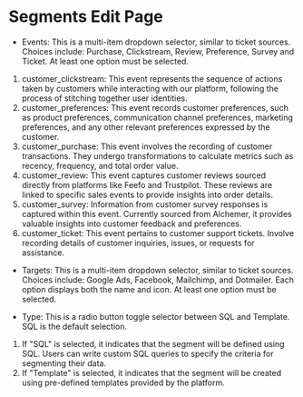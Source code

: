 # Segments Edit Page

* Events: This is a multi-item dropdown selector, similar to ticket sources. Choices include: Purchase, Clickstream, Review, Preference, Survey and Ticket. At least one option must be selected.
1. customer_clickstream: This event represents the sequence of actions taken by customers while interacting with our platform, following the process of stitching together user identities.
2. customer_preferences: This event records customer preferences, such as product preferences, communication channel preferences, marketing preferences, and any other relevant preferences expressed by the customer.
3. customer_purchase: This event involves the recording of customer transactions. They undergo transformations to calculate metrics such as recency, frequency, and total order value.
4. customer_review: This event captures customer reviews sourced directly from platforms like Feefo and Trustpilot. These reviews are linked to specific sales events to provide insights into order details.
5. customer_survey: Information from customer survey responses is captured within this event. Currently sourced from Alchemer, it provides valuable insights into customer feedback and preferences.
6. customer_ticket: This event pertains to customer support tickets. Involve recording details of customer inquiries, issues, or requests for assistance.

* Targets: This is a multi-item dropdown selector, similar to ticket sources. Choices include: Google Ads, Facebook, Mailchimp, and Dotmailer. Each option displays both the name and icon. At least one option must be selected.

* Type: This is a radio button toggle selector between SQL and Template. SQL is the default selection.
1. If "SQL" is selected, it indicates that the segment will be defined using SQL. Users can write custom SQL queries to specify the criteria for segmenting their data.
2. If "Template" is selected, it indicates that the segment will be created using pre-defined templates provided by the platform. 
